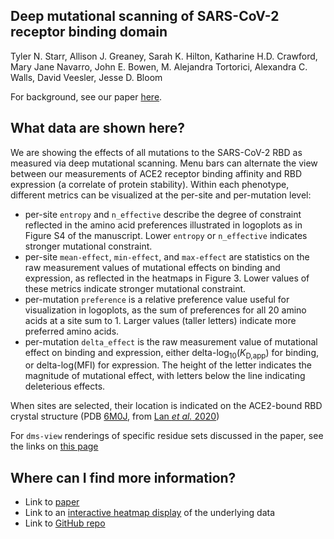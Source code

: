 ## Deep mutational scanning of SARS-CoV-2 receptor binding domain

Tyler N. Starr, Allison J. Greaney, Sarah K. Hilton, Katharine H.D. Crawford, Mary Jane Navarro, John E. Bowen, M. Alejandra Tortorici, Alexandra C. Walls, David Veesler, Jesse D. Bloom

For background, see our paper [here](https://www.biorxiv.org/content/10.1101/2020.06.17.157982v1).

## What data are shown here?

We are showing the effects of all mutations to the SARS-CoV-2 RBD as measured via deep mutational scanning. Menu bars can alternate the view between our measurements of ACE2 receptor binding affinity and RBD expression (a correlate of protein stability). Within each phenotype, different metrics can be visualized at the per-site and per-mutation level:

   - per-site `entropy` and `n_effective` describe the degree of constraint reflected in the amino acid preferences illustrated in logoplots as in Figure S4 of the manuscript. Lower `entropy` or `n_effective` indicates stronger mutational constraint.
   - per-site `mean-effect`, `min-effect`, and `max-effect` are statistics on the raw measurement values of mutational effects on binding and expression, as reflected in the heatmaps in Figure 3. Lower values of these metrics indicate stronger mutational constraint.
   - per-mutation `preference` is a relative preference value useful for visualization in logoplots, as the sum of preferences for all 20 amino acids at a site sum to 1. Larger values (taller letters) indicate more preferred amino acids.
   - per-mutation `delta_effect` is the raw measurement value of mutational effect on binding and expression, either delta-log<sub>10</sub>(_K_<sub>D,app</sub>) for binding, or delta-log(MFI) for expression. The height of the letter indicates the magnitude of mutational effect, with letters below the line indicating deleterious effects.

When sites are selected, their location is indicated on the ACE2-bound RBD crystal structure (PDB [6M0J](https://www.rcsb.org/structure/6M0J), from [Lan _et al._ 2020](https://www.nature.com/articles/s41586-020-2180-5))

For `dms-view` renderings of specific residue sets discussed in the paper, see the links on [this page](https://jbloomlab.github.io/SARS-CoV-2-RBD-DMS/structures)

## Where can I find more information?

   - Link to [paper]()
   - Link to an [interactive heatmap display](https://jbloomlab.github.io/SARS-CoV-2-RBD_DMS/) of the underlying data
   - Link to [GitHub repo](https://github.com/jbloomlab/SARS-CoV-2-RBD_DMS)
